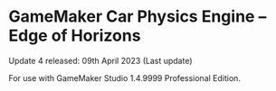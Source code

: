 # GameMaker Car Physics Engine – Edge of Horizons

Update 4 released: 09th April 2023 (Last update)

For use with GameMaker Studio 1.4.9999 Professional Edition.
